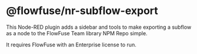 # @flowfuse/nr-subflow-export

This Node-RED plugin adds a sidebar and tools to make exporting a subflow
as a node to the FlowFuse Team library NPM Repo simple.

It requires FlowFuse with an Enterprise license to run.